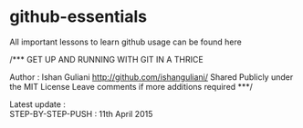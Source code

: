 # github-essentials
All important lessons to learn github usage can be found here

/***
GET UP AND RUNNING WITH GIT IN A THRICE

Author : Ishan Guliani
http://github.com/ishanguliani/
Shared Publicly under the MIT License
Leave comments if more additions required
***/

Latest update :  
STEP-BY-STEP-PUSH : 11th April 2015
